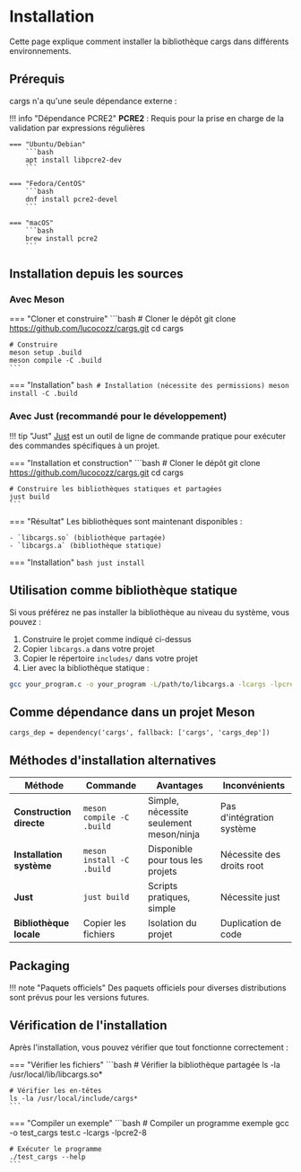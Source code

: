 # Installation

Cette page explique comment installer la bibliothèque cargs dans différents environnements.

## Prérequis

cargs n'a qu'une seule dépendance externe :

!!! info "Dépendance PCRE2"
    **PCRE2** : Requis pour la prise en charge de la validation par expressions régulières
    
    === "Ubuntu/Debian"
        ```bash
        apt install libpcre2-dev
        ```
    
    === "Fedora/CentOS"
        ```bash
        dnf install pcre2-devel
        ```
    
    === "macOS"
        ```bash
        brew install pcre2
        ```

## Installation depuis les sources

### Avec Meson

=== "Cloner et construire"
    ```bash
    # Cloner le dépôt
    git clone https://github.com/lucocozz/cargs.git
    cd cargs

    # Construire
    meson setup .build
    meson compile -C .build
    ```

=== "Installation"
    ```bash
    # Installation (nécessite des permissions)
    meson install -C .build
    ```

### Avec Just (recommandé pour le développement)

!!! tip "Just"
    [Just](https://github.com/casey/just) est un outil de ligne de commande pratique pour exécuter des commandes spécifiques à un projet.

=== "Installation et construction"
    ```bash
    # Cloner le dépôt
    git clone https://github.com/lucocozz/cargs.git
    cd cargs

    # Construire les bibliothèques statiques et partagées
    just build
    ```

=== "Résultat"
    Les bibliothèques sont maintenant disponibles :
    
    - `libcargs.so` (bibliothèque partagée)
    - `libcargs.a` (bibliothèque statique)

=== "Installation"
    ```bash
    just install
    ```

## Utilisation comme bibliothèque statique

Si vous préférez ne pas installer la bibliothèque au niveau du système, vous pouvez :

1. Construire le projet comme indiqué ci-dessus
2. Copier `libcargs.a` dans votre projet
3. Copier le répertoire `includes/` dans votre projet
4. Lier avec la bibliothèque statique :

```bash
gcc your_program.c -o your_program -L/path/to/libcargs.a -lcargs -lpcre2-8
```

## Comme dépendance dans un projet Meson

```meson
cargs_dep = dependency('cargs', fallback: ['cargs', 'cargs_dep'])
```

## Méthodes d'installation alternatives

| Méthode | Commande | Avantages | Inconvénients |
|---------|----------|-----------|---------------|
| **Construction directe** | `meson compile -C .build` | Simple, nécessite seulement meson/ninja | Pas d'intégration système |
| **Installation système** | `meson install -C .build` | Disponible pour tous les projets | Nécessite des droits root |
| **Just** | `just build` | Scripts pratiques, simple | Nécessite just |
| **Bibliothèque locale** | Copier les fichiers | Isolation du projet | Duplication de code |

## Packaging

!!! note "Paquets officiels"
    Des paquets officiels pour diverses distributions sont prévus pour les versions futures.

## Vérification de l'installation

Après l'installation, vous pouvez vérifier que tout fonctionne correctement :

=== "Vérifier les fichiers"
    ```bash
    # Vérifier la bibliothèque partagée
    ls -la /usr/local/lib/libcargs.so*
    
    # Vérifier les en-têtes
    ls -la /usr/local/include/cargs*
    ```

=== "Compiler un exemple"
    ```bash
    # Compiler un programme exemple
    gcc -o test_cargs test.c -lcargs -lpcre2-8
    
    # Exécuter le programme
    ./test_cargs --help
    ```
